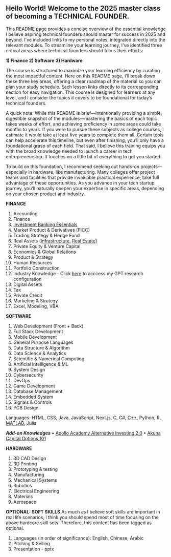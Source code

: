 ## Hello World! Welcome to the 2025 master class of becoming a TECHNICAL FOUNDER.

This README page provides a concise overview of the essential knowledge I believe aspiring technical founders should master for success in 2025 and beyond. I've included links to my personal notes, integrated directly into the relevant modules. To streamline your learning journey, I’ve identified three critical areas where technical founders should focus their efforts:

**1) Finance**
**2) Software**
**3) Hardware**

The course is structured to maximize your learning efficiency by curating the most impactful content. Here on this README page, I’ll break down these three key areas, offering a clear roadmap of the material so you can plan your study schedule. Each lesson links directly to its corresponding section for easy navigation. This course is designed for learners at any level, and I consider the topics it covers to be foundational for today’s technical founders.

A quick note: While this README is brief—intentionally providing a simple, digestible snapshot of the modules—mastering the basics of each topic takes weeks of effort, and achieving proficiency in some areas could take months to years. If you were to pursue these subjects as college courses, I estimate it would take at least five years to complete them all. Certain tools can help accelerate this timeline, but even after finishing, you’ll only have a foundational grasp of each field. That said, I believe this training equips you with the broad knowledge needed to launch a career in tech entrepreneurship. It touches on a little bit of everything to get you started.

To build on this foundation, I recommend seeking out hands-on projects—especially in hardware, like manufacturing. Many colleges offer project teams and facilities that provide invaluable practical experience; take full advantage of these opportunities. As you advance in your tech startup journey, you’ll naturally deepen your expertise in specific areas, depending on your chosen product and industry.

**FINANCE**
1) Accounting
2) Finance
3) [Investment Banking Essentials](https://oil-mink-141.notion.site/Investment-Banking-Essentials-177b5269fa23805192f5f93466996b4c)
4) Market Product & Derivatives (FICC)
5) Trading Strategy & Hedge Fund
6) Real Assets ([Infrastructure](https://oil-mink-141.notion.site/Infrastructure-1b1b5269fa238043a2dedcda0e0bac9d?pvs=4), [Real Estate)](https://oil-mink-141.notion.site/Real-Estate-1c1b5269fa2380688481f06c833e60ae?pvs=730)
7) Private Equity & Venture Capital 
8) Economics & Global Relations
9) Product & Strategy
10) Human Resources
11) Portfolio Construction
12) Industry Knowledge - Click [here](https://chatgpt.com/g/g-67d7450622a48191946660169e496266-industry-research) to acccess my GPT research configuration 
13) Digital Assets
14) Tax
15) Private Credit
16) Marketing & Strategy
17) Excel, Modeling, VBA

**SOFTWARE**
1) Web Development (Front + Back)
2) Full Stack Development
3) Mobile Development
4) General Purpose Languages 
5) Data Structure & Algorithm
6) Data Science & Analytics
7) Scientific & Numerical Computing
8) Artificial Intelligence & ML
9) System Design
10) Cybersecurity
11) DevOps
12) Game Development
13) Database Management
14) Embedded System
15) Signals & Controls
16) PCB Design

Languages: HTML, CSS, Java, JavaScript, Next.js, C, C#, [C++](https://oil-mink-141.notion.site/C-163b5269fa2380819db5e320648cbf0a?pvs=4), Python, R, [MATLAB](https://oil-mink-141.notion.site/C-163b5269fa2380819db5e320648cbf0a?pvs=4), Julia

***Add-on Knowledges***
• [Apollo Academy Alternative Investing 2.0](https://oil-mink-141.notion.site/Apollo-Academy-17db5269fa238009acd9e8d1fd70d1d6?pvs=4)
• [Akuna Capital Options 101](https://oil-mink-141.notion.site/Akuna-Options-101-178b5269fa2380a2b0cfead306e262ee?pvs=4)

**HARDWARE**
1) 3D CAD Design
2) 3D Printing
3) Prototyping & testing
4) Manufacturing
5) Mechanical Systems
6) Robotics
7) Electrical Engineering
8) Materials
9) Aerospace

**OPTIONAL: SOFT SKILLS**
As much as I believe soft skills are important in real life scenarios, I think you should spend most of time focusing on the above hardcore skill sets. Therefore, this content has been tagged as optional.

1) Languages (in order of significance): English, Chinese, Arabic
2) Pitching & Selling
3) Presentation - pptx






